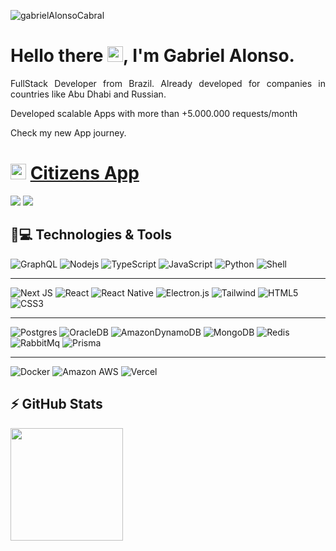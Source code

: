 <p align="left"><img src="https://komarev.com/ghpvc/?username=gabrielAlonsoCabral" alt="gabrielAlonsoCabral" /></p>

<h1 align = "justify"> Hello there <img src="https://media.giphy.com/media/hvRJCLFzcasrR4ia7z/giphy.gif" width="25px">, I'm Gabriel Alonso.</h1>
<p align = "justify">FullStack Developer from Brazil. Already developed for companies in countries like Abu Dhabi and Russian.</p>
<p align = "justify">Developed scalable Apps with more than +5.000.000 requests/month </p>

Check my new App journey.
<h1 align = "justify"><img src="https://saas-email.vercel.app/_next/image?url=%2Fimg%2Ficon-purple.png&w=32&q=75" width="25px">
 <a href="https://saas-email.vercel.app/">Citizens App</a>
</h1>


[<img src="https://img.shields.io/badge/-Gmail-%23333?style=for-the-badge&logo=gmail&logoColor=white" />](mailto:gabriel.alonso2589@gmail.com)
[<img src="https://img.shields.io/badge/instagram-%23E4405F.svg?&style=for-the-badge&logo=instagram&logoColor=white" />](https://www.instagram.com/gabriel.alonso.js/)


## 🚀💻 Technologies & Tools

![GraphQL](https://img.shields.io/badge/-GraphQL-E10098?style=for-the-badge&logo=graphql&logoColor=white)
![Nodejs](https://img.shields.io/badge/Node.js-339933?style=for-the-badge&logo=nodedotjs&logoColor=white)
![TypeScript](https://img.shields.io/badge/TypeScript-007ACC?style=for-the-badge&logo=typescript&logoColor=white)
![JavaScript](https://img.shields.io/badge/JavaScript-323330?style=for-the-badge&logo=javascript&logoColor=F7DF1E)
![Python](https://img.shields.io/badge/Python-3776AB?style=for-the-badge&logo=python&logoColor=white)
![Shell](https://img.shields.io/badge/Shell_Script-121011?style=for-the-badge&logo=gnu-bash&logoColor=white)


---


![Next JS](https://img.shields.io/badge/Next-black?style=for-the-badge&logo=next.js&logoColor=white)
![React](https://img.shields.io/badge/React-20232A?style=for-the-badge&logo=react&logoColor=61DAFB)
![React Native](https://img.shields.io/badge/React_Native-20232A?style=for-the-badge&logo=react&logoColor=61DAFB)
![Electron.js](https://img.shields.io/badge/Electron-191970?style=for-the-badge&logo=Electron&logoColor=white)
![Tailwind](https://img.shields.io/badge/Tailwind_CSS-38B2AC?style=for-the-badge&logo=tailwind-css&logoColor=white)
![HTML5](https://img.shields.io/badge/html5-%23E34F26.svg?style=for-the-badge&logo=html5&logoColor=white)
![CSS3](https://img.shields.io/badge/css3-%231572B6.svg?style=for-the-badge&logo=css3&logoColor=white)

---


![Postgres](https://img.shields.io/badge/postgres-%23316192.svg?style=for-the-badge&logo=postgresql&logoColor=white)
![OracleDB](https://img.shields.io/badge/Oracle-F80000?style=for-the-badge&logo=oracle&logoColor=black)
![AmazonDynamoDB](https://img.shields.io/badge/Amazon%20DynamoDB-4053D6?style=for-the-badge&logo=Amazon%20DynamoDB&logoColor=white)
![MongoDB](https://img.shields.io/badge/MongoDB-4EA94B?style=for-the-badge&logo=mongodb&logoColor=white)
![Redis](https://img.shields.io/badge/redis-CC0000.svg?&style=for-the-badge&logo=redis&logoColor=white)
![RabbitMq](https://img.shields.io/badge/rabbitmq-%23FF6600.svg?&style=for-the-badge&logo=rabbitmq&logoColor=white)
![Prisma](https://img.shields.io/badge/Prisma-3982CE?style=for-the-badge&logo=Prisma&logoColor=white)

---


![Docker](https://img.shields.io/badge/Docker-2CA5E0?style=for-the-badge&logo=docker&logoColor=whit)
![Amazon AWS](https://img.shields.io/badge/Amazon_AWS-FF9900?style=for-the-badge&logo=amazonaws&logoColor=white)
![Vercel](https://img.shields.io/badge/vercel-%23000000.svg?style=for-the-badge&logo=vercel&logoColor=white)



## ⚡ GitHub Stats
 <div>
    <a href="https://github.com/gabrielAlonsocabral">
    <img height="180em" src="https://github-readme-stats.vercel.app/api/top-langs/?username=gabrielAlonsoCabral&hide=TeX&layout=compact&theme=dracula"/>
</div>
